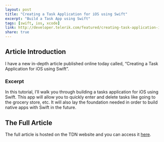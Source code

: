 ```yaml
---
layout: post
title: "Creating a Task Application for iOS using Swift"
excerpt: "Build a Task App using Swift"
tags: [swift, ios, xcode]
link: http://developer.telerik.com/featured/creating-task-application-ios-using-swift/
share: true
---
```

## Article Introduction

I have a new in-depth article published online today called, “Creating a Task Application for iOS using Swift”. 

### Excerpt 

In this tutorial, I’ll walk you through building a tasks application for iOS using Swift. This app will allow you to quickly enter and delete tasks like going to the grocery store, etc. It will also lay the foundation needed in order to build native apps with Swift in the future.

## The Full Article

The full article is hosted on the TDN website and you can access it [here](http://developer.telerik.com/featured/creating-task-application-ios-using-swift/).
